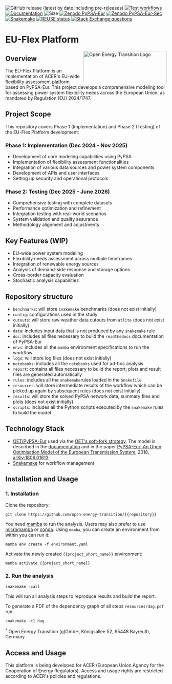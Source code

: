 <!--
SPDX-FileCopyrightText: 2017-2024 The PyPSA-Eur Authors
SPDX-License-Identifier: CC-BY-4.0
-->

![GitHub release (latest by date including pre-releases)](https://img.shields.io/github/v/release/pypsa/pypsa-eur?include_prereleases)
[![Test workflows](https://github.com/pypsa/pypsa-eur/actions/workflows/test.yaml/badge.svg)](https://github.com/pypsa/pypsa-eur/actions/workflows/test.yaml)
[![Documentation](https://readthedocs.org/projects/pypsa-eur/badge/?version=latest)](https://pypsa-eur.readthedocs.io/en/latest/?badge=latest)
![Size](https://img.shields.io/github/repo-size/pypsa/pypsa-eur)
[![Zenodo PyPSA-Eur](https://zenodo.org/badge/DOI/10.5281/zenodo.3520874.svg)](https://doi.org/10.5281/zenodo.3520874)
[![Zenodo PyPSA-Eur-Sec](https://zenodo.org/badge/DOI/10.5281/zenodo.3938042.svg)](https://doi.org/10.5281/zenodo.3938042)
[![Snakemake](https://img.shields.io/badge/snakemake-≥8.14.0-brightgreen.svg?style=flat)](https://snakemake.readthedocs.io)
[![REUSE status](https://api.reuse.software/badge/github.com/pypsa/pypsa-eur)](https://api.reuse.software/info/github.com/pypsa/pypsa-eur)
[![Stack Exchange questions](https://img.shields.io/stackexchange/stackoverflow/t/pypsa)](https://stackoverflow.com/questions/tagged/pypsa)

# EU-Flex Platform
<img src="https://raw.githubusercontent.com/open-energy-transition/oet-website/main/assets/img/oet-logo-red-n-subtitle.png" alt="Open Energy Transition Logo" width="260" height="100" align="right">


## Overview
The EU-Flex Platform is an implementation of ACER's EU-wide flexibility assessment platform based on PyPSA-Eur. This project develops a comprehensive modeling tool for assessing power system flexibility needs across the European Union, as mandated by Regulation (EU) 2024/1747.

## Project Scope
This repository covers Phase 1 (Implementation) and Phase 2 (Testing) of the EU-Flex Platform development:

### Phase 1: Implementation (Dec 2024 - Nov 2025)
- Development of core modeling capabilities using PyPSA
- Implementation of flexibility assessment functionalities
- Integration of various data sources and power system components
- Development of APIs and user interfaces
- Setting up security and operational protocols

### Phase 2: Testing (Dec 2025 - June 2026)
- Comprehensive testing with complete datasets
- Performance optimization and refinement
- Integration testing with real-world scenarios
- System validation and quality assurance
- Methodology alignment and adjustments

## Key Features (WIP)
- EU-wide power system modeling
- Flexibility needs assessment across multiple timeframes
- Integration of renewable energy sources
- Analysis of demand-side response and storage options
- Cross-border capacity evaluation
- Stochastic analysis capabilities

## Repository structure

* `benchmarks`: will store `snakemake` benchmarks (does not exist initially)
* `config`: configurations used in the study
* `cutouts`: will store raw weather data cutouts from `atlite` (does not exist initially)
* `data`: includes input data that is not produced by any `snakemake` rule
* `doc`: includes all files necessary to build the `readthedocs` documentation of PyPSA-Eur
* `envs`: includes all the `mamba` environment specifications to run the workflow
* `logs`: will store log files (does not exist initially)
* `notebooks`: includes all the `notebooks` used for ad-hoc analysis
* `report`: contains all files necessary to build the report; plots and result files are generated automatically
* `rules`: includes all the `snakemake`rules loaded in the `Snakefile`
* `resources`: will store intermediate results of the workflow which can be picked up again by subsequent rules (does not exist initially)
* `results`: will store the solved PyPSA network data, summary files and plots (does not exist initially)
* `scripts`: includes all the Python scripts executed by the `snakemake` rules to build the model

## Technology Stack
- [OET/PyPSA-Eur](https://github.com/open-energy-transition/pypsa-eur) used via the [OET's soft-fork strategy](https://open-energy-transition.github.io/handbook/docs/Engineering/SoftForkStrategy). The model is described in the [documentation](https://pypsa-eur.readthedocs.io) and in the paper
[PyPSA-Eur: An Open Optimisation Model of the European Transmission System](https://arxiv.org/abs/1806.01613), 2018, [arXiv:1806.01613](https://arxiv.org/abs/1806.01613).
- [Snakemake](https://snakemake.readthedocs.io) for workflow management

## Installation and Usage

### 1. Installation

Clone the repository:

    git clone https://github.com/open-energy-transition/{{repository}}

You need [mamba](https://mamba.readthedocs.io/en/latest/) to run the analysis. Users may also prefer to use [micromamba](https://mamba.readthedocs.io/en/latest/installation/micromamba-installation.html) or [conda](https://docs.conda.io/projects/conda/en/latest/index.html). Using `mamba`, you can create an environment from within you can run it:

    mamba env create -f environment.yaml

Activate the newly created `{{project_short_name}}` environment:

    mamba activate {{project_short_name}}

### 2. Run the analysis

    snakemake -call

This will run all analysis steps to reproduce results and build the report.

To generate a PDF of the dependency graph of all steps `resources/dag.pdf` run:

    snakemake -c1 dag

<sup>*</sup> Open Energy Transition (g)GmbH, Königsallee 52, 95448 Bayreuth, Germany

## Access and Usage
This platform is being developed for ACER (European Union Agency for the Cooperation of Energy Regulators). Access and usage rights are restricted according to ACER's policies and regulations.
